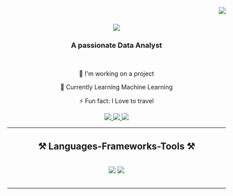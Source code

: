 <img align="right" src="https://visitor-badge.laobi.icu/badge?page_id=Faizansa2000.Faizansa2000"/>

<h1 align="center">
    <img src="https://readme-typing-svg.herokuapp.com/?font=Righteous&size=35&center=true&vCenter=true&width=500&height=70&duration=4000&lines=I'm+Faizan!+👋;+A+Data+Analyst;" />
</h1>

<h3 align="center">A passionate Data Analyst</h3>

<br/>

<div align="center">
 
 🔭 I'm working on a project
 
 🌱 Currently Learning Machine Learning

⚡ Fun fact: I Love to travel

 </div>
 
<div align="center"> 
  <a href="mailto:faizansa2000@gmail.com">
    <img src="https://img.shields.io/badge/Gmail-333333?style=for-the-badge&logo=gmail&logoColor=red" />
  </a>
  <a href="https://linkedin.com/in/faizansa2000" target="_blank">
    <img src="https://img.shields.io/badge/LinkedIn-0077B5?style=for-the-badge&logo=linkedin&logoColor=white" target="_blank" />
  </a>
  <a href="https://faizansaleem.com" target="_blank">
     <img src="https://img.shields.io/badge/Portfolio-FF5722?style=for-the-badge&logo=todoist&logoColor=white" target="_blank" /> <!-- sqlite, safari, google-chrome are other good icon options -->
  </a>
</div>

 <hr/>
 
<h2 align="center">⚒️ Languages-Frameworks-Tools ⚒️</h2>
<br/>
<div align="center">
    <img src="https://skillicons.dev/icons?i=html,css,vscode,github,r,python,mysql,linux,anaconda,atom" />
    <img src="https://skillicons.dev/icons?i=obsidian,postgres,replit,stackoverflow,ubuntu," />
</div>

<br/>
<hr/>


